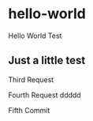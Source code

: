 # hello-world
Hello World Test

## Just a little test

Third Request

Fourth Request ddddd

Fifth Commit
